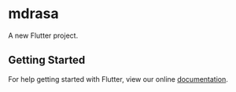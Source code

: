 # mdrasa

A new Flutter project.

## Getting Started

For help getting started with Flutter, view our online
[documentation](https://flutter.io/).
